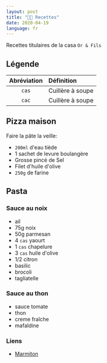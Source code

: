 ```yaml
---
layout: post
title: "👨‍🍳 Recettes"
date: 2020-04-19
language: fr
---
```


Recettes titulaires de la casa `Or & Fils`

## Légende

| Abréviation | Définition       |
| :---------: | :--------------- |
|    `cas`    | Cuillère à soupe |
|    `cac`    | Cuillère à soupe |

## Pizza maison

Faire la pâte la veille:

- `200ml` d'eau tiède
- 1 sachet de levure boulangère
- Grosse pincé de Sel
- Filet d'huile d'olive
- `250g` de farine

## Pasta

### Sauce au noix

- ail
- 75g noix
- 50g parmesan
- 4 `cas` yaourt
- 1 `cas` chapelure
- 3 `cas` huile d'olive
- 1/2 citron
- basilic
- brocoli
- tagliatelle

### Sauce au thon

- sauce tomate
- thon
- creme fraîche
- mafaldine

### Liens

- [Marmiton](https://www.marmiton.org/)
